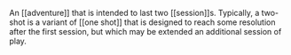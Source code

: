 An [[adventure]] that is intended to last two [[session]]s. Typically, a two-shot is a variant of [[one shot]] that is designed to reach some resolution after the first session, but which may be extended an additional session of play.